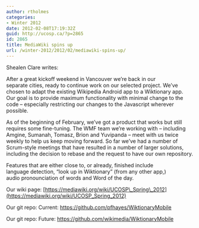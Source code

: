 ```yaml
---
author: rtholmes
categories:
- Winter 2012
date: 2012-02-08T17:19:32Z
guid: http://ucosp.ca/?p=2865
id: 2865
title: MediaWiki spins up
url: /winter-2012/2012/02/mediawiki-spins-up/
---
```


Shealen Clare writes:

After a great kickoff weekend in Vancouver we’re back in our separate cities, ready to continue work on our selected project. We’ve chosen to adapt the existing Wikipedia Android app to a Wiktionary app. Our goal is to provide maximum functionality with minimal change to the code – especially restricting our changes to the Javascript wherever possible.

As of the beginning of February, we’ve got a product that works but still requires some fine-tuning. The WMF team we’re working with – including Amgine, Sumanah, Tomasz, Brion and Yuvipanda – meet with us twice weekly to help us keep moving forward. So far we’ve had a number of Scrum-style meetings that have resulted in a number of larger solutions, including the decision to rebase and the request to have our own repository.

Features that are either close to, or already, finished include language detection, “look up in Wiktionary” (from any other app,) audio pronounciation of words and Word of the day.

Our wiki page: [https://mediawiki.org/wiki/UCOSP\_Spring\_2012](https://mediawiki.org/wiki/UCOSP_Spring_2012)

Our git repo: Current: <https://github.com/pfhayes/WiktionaryMobile>

Our git repo: Future: <https://github.com/wikimedia/WiktionaryMobile>